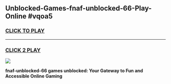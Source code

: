 
## Unblocked-Games-fnaf-unblocked-66-Play-Online #vqoa5
<h3>
<a href="https://news.freeplayer.one?title=fnaf-unblocked-66&ref=3">CLICK TO PLAY</a></h3>
<hr>

<h3>
<a href="https://news.freeplayer.one?title=fnaf-unblocked-66&ref=3">CLICK 2 PLAY</a>
  
</h3>

<a href="https://news.freeplayer.one?title=fnaf-unblocked-66&ref=3"><img src="https://clearcache.store/games.png"></a>


**fnaf-unblocked-66 games unblocked: Your Gateway to Fun and Accessible Online Gaming**
